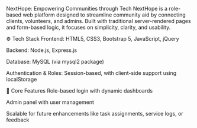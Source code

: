 NextHope: Empowering Communities through Tech
NextHope is a role-based web platform designed to streamline community aid by connecting clients, volunteers, and admins. Built with traditional server-rendered pages and form-based logic, it focuses on simplicity, clarity, and usability.

⚙️ Tech Stack
Frontend: HTML5, CSS3, Bootstrap 5, JavaScript, jQuery

Backend: Node.js, Express.js

Database: MySQL (via mysql2 package)

Authentication & Roles: Session-based, with client-side support using localStorage

🎯 Core Features
Role-based login with dynamic dashboards

Admin panel with user management

Scalable for future enhancements like task assignments, service logs, or feedback
